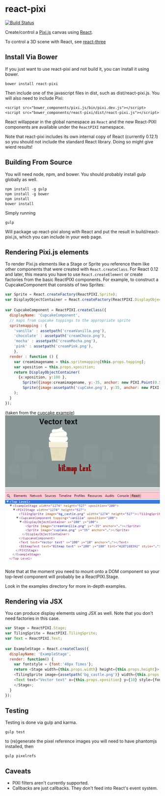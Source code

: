 react-pixi
==========

[![Build Status](https://travis-ci.org/Izzimach/react-pixi.svg?branch=master)](https://travis-ci.org/Izzimach/react-pixi)

Create/control a [Pixi.js](https://github.com/GoodBoyDigital/pixi.js) canvas using [React](https://github.com/facebook/react).

To control a 3D scene with React, see [react-three](https://github.com/Izzimach/react-three/)

## Install Via Bower

If you just want to use react-pixi and not build it, you can
install it using bower.

```
bower install react-pixi
```

Then include one of the javascript files in dist, such as dist/react-pixi.js.  You will also need to include Pixi:

```
<script src="bower_components/pixi.js/bin/pixi.dev.js"></script>
<script src="bower_components/react-pixi/dist/react-pixi.js"></script>
```

React willappear in the global namespace as `React` and the new React-PIXI components are available under the `ReactPIXI` namespace.

Note that react-pixi includes its own internal copy of React (currently 0.12.1)
so you should not include the standard React library. Doing so might give wierd results!


## Building From Source

You will need node, npm, and bower. You should probably install gulp globally as well.

```
npm install -g gulp
npm install -g bower
npm install
bower install
```

Simply running

```
gulp
```

Will package up react-pixi along with React and put the result in build/react-pixi.js, which you can include in your web page.

## Rendering Pixi.js elements

To render Pixi.js elements like a Stage or Sprite you reference them like other
components that were created with `React.createClass`.  For React 0.12 and later,
this means you have to use `React.createElement` or create factories from the
basic ReactPIXI components. For example, to construct
 a CupcakeComponent that consists of two Sprites:

```javascript
var Sprite = React.createFactory(ReactPIXI.Sprite);
var DisplayObjectContainer = React.createFactory(ReactPIXI.DisplayObjectContainer);

var CupcakeComponent = ReactPIXI.createClass({
  displayName: 'CupcakeComponent',
  // maps from cupcake toppings to the appropriate sprite
  spritemapping : {
    'vanilla' : assetpath('creamVanilla.png'),
    'chocolate' : assetpath('creamChoco.png'),
    'mocha' : assetpath('creamMocha.png'),
    'pink' : assetpath('creamPink.png'),
    },
  render : function () {
    var creamimagename = this.spritemapping[this.props.topping];
    var xposition = this.props.xposition;
    return DisplayObjectContainer(
      {x:xposition, y:100 },
        Sprite({image:creamimagename, y:-35, anchor: new PIXI.Point(0.5,0.5), key:'topping'}, null),
        Sprite({image:assetpath('cupCake.png'), y:35, anchor: new PIXI.Point(0.5,0.5), key:'cake'}, null)
    );
  }
});
```
(taken from the [cupcake example](examples/cupcake/cupcake.js))
![Sample Cupcake component](docs/react-pixi-devshot.png)

Note that at the moment you need to mount onto a DOM component so your top-level component will probably be a ReactPIXI.Stage.

Look in the examples directory for more in-depth examples.

## Rendering via JSX

You can produce display elements using JSX as well. Note that you don't need
factories in this case.

```javascript
var Stage = ReactPIXI.Stage;
var TilingSprite = ReactPIXI.TilingSprite;
var Text = ReactPIXI.Text;

var ExampleStage = React.createClass({
  displayName: 'ExampleStage',
  render: function() {
    var fontstyle = {font:'40px Times'};
    return <Stage width={this.props.width} height={this.props.height}>
    <TilingSprite image={assetpath('bg_castle.png')} width={this.props.width} height={this.props.height} key="1" />
    <Text text="Vector text" x={this.props.xposition} y={10} style={fontstyle} anchor={new PIXI.Point(0.5,0)} key="2" />
    </Stage>;
  }
});
```

## Testing

Testing is done via gulp and karma.

```
gulp test
```

to (re)generate the pixel reference images you will need to have phantomjs installed, then

```
gulp pixelrefs
```

## Caveats

- PIXI filters aren't currently supported.
- Callbacks are just callbacks. They don't feed into React's event system.
